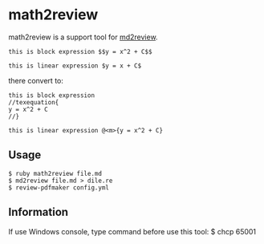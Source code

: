 # math2review

math2review is a support tool for [md2review](https://github.com/takahashim/md2review "md2review").

    this is block expression $$y = x^2 + C$$

    this is linear expression $y = x + C$

there convert to:

    this is block expression 
    //texequation{
    y = x^2 + C
    //}

    this is linear expression @<m>{y = x^2 + C}

## Usage

    $ ruby math2review file.md
    $ md2review file.md > dile.re
    $ review-pdfmaker config.yml

## Information

If use Windows console, type command before use this tool:
    $ chcp 65001

